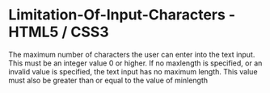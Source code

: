# Limitation-Of-Input-Characters - HTML5 / CSS3

The maximum number of characters the user can enter into the text input. This must be an integer value 0 or higher. If no maxlength is specified, or an invalid value is specified, the text input has no maximum length. This value must also be greater than or equal to the value of minlength
